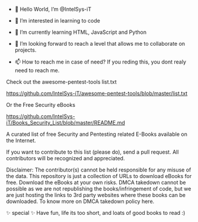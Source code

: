 - 👋 Hello World, I’m @IntelSys-iT
- 👀 I’m interested in learning to code
- 🌱 I’m currently learning HTML, JavaScript and Python
- 💞️ I’m looking forward to reach a level that allows me to collaborate on projects.

- 📫 How to reach me in case of need? If you reding this, you dont realy need to reach me.

Check out the awesome-pentest-tools list.txt

https://github.com/IntelSys-iT/awesome-pentest-tools/blob/master/list.txt

Or the Free Security eBooks 

https://github.com/IntelSys-iT/Books_Security_List/blob/master/README.md

A curated list of free Security and Pentesting related E-Books available on the Internet.

If you want to contribute to this list (please do), send a pull request. All contributors will be recognized and appreciated.

Disclaimer: The contributor(s) cannot be held responsible for any misuse of the data. This repository is just a collection of URLs to download eBooks for free. 
Download the eBooks at your own risks.
DMCA takedown cannot be possible as we are not republishing the books/infringement of code, but we are just hosting the links to 3rd party websites where these books can be downloaded. To know more on DMCA takedown policy here.

✨ special ✨ Have fun, life its too short, and loats of good books to read :) 
<!---
IntelSys-iT/IntelSys-iT is a ✨ special ✨ repository because its `README.md` (this file) appears on your GitHub profile.
You can click the Preview link to take a look at your changes.
--->
